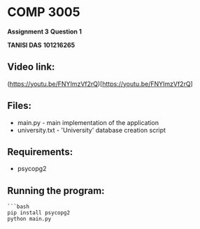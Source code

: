 # COMP 3005
**Assignment 3**
**Question 1**

**TANISI DAS**
**101216265**

## Video link:
(https://youtu.be/FNYImzVf2rQ)[https://youtu.be/FNYImzVf2rQ]

## Files:          
- main.py - main implementation of the application
- university.txt - 'University' database creation script

## Requirements:   
- psycopg2

## Running the program:
    ```bash
    pip install psycopg2
    python main.py




